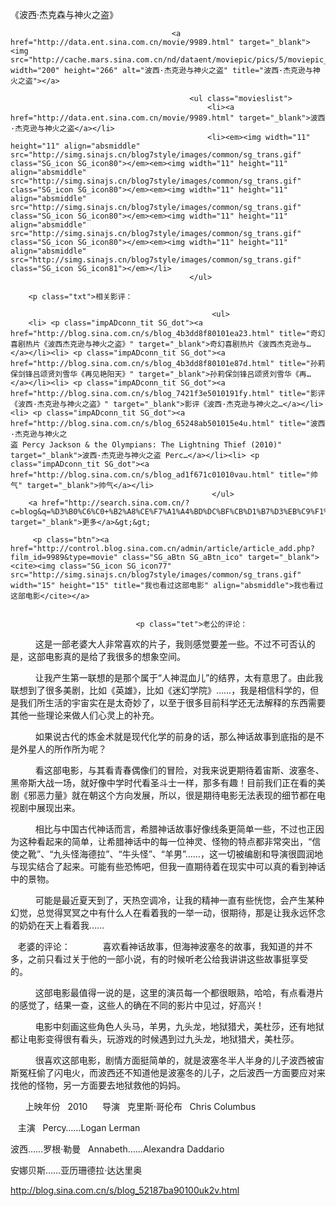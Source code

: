 《波西·杰克森与神火之盗》

											
										<a href="http://data.ent.sina.com.cn/movie/9989.html" target="_blank"><img src="http://cache.mars.sina.com.cn/nd/dataent/moviepic/pics/5/moviepic_12d944bc3c26e69f5b41df5fbcb88936.jpg" width="200" height="266" alt="波西·杰克逊与神火之盗" title="波西·杰克逊与神火之盗"></a>
										
											<ul class="movieslist">
												<li><a href="http://data.ent.sina.com.cn/movie/9989.html" target="_blank">波西·杰克逊与神火之盗</a></li>
												<li><em><img width="11" height="11" align="absmiddle" src="http://simg.sinajs.cn/blog7style/images/common/sg_trans.gif" class="SG_icon SG_icon80"></em><em><img width="11" height="11" align="absmiddle" src="http://simg.sinajs.cn/blog7style/images/common/sg_trans.gif" class="SG_icon SG_icon80"></em><em><img width="11" height="11" align="absmiddle" src="http://simg.sinajs.cn/blog7style/images/common/sg_trans.gif" class="SG_icon SG_icon80"></em><em><img width="11" height="11" align="absmiddle" src="http://simg.sinajs.cn/blog7style/images/common/sg_trans.gif" class="SG_icon SG_icon80"></em><em><img width="11" height="11" align="absmiddle" src="http://simg.sinajs.cn/blog7style/images/common/sg_trans.gif" class="SG_icon SG_icon81"></em></li>
											</ul>
											
		<p class="txt">相关影评： 
											
												 <ul>
		<li> <p class="impADconn_tit SG_dot"><a href="http://blog.sina.com.cn/s/blog_4b3dd8f80101ea23.html" title="奇幻喜剧热片《波西杰克逊与神火之盗》" target="_blank">奇幻喜剧热片《波西杰克逊与…</a></li><li> <p class="impADconn_tit SG_dot"><a href="http://blog.sina.com.cn/s/blog_4b3dd8f80101e87d.html" title="孙莉保剑锋吕颂贤刘雪华《再见艳阳天》" target="_blank">孙莉保剑锋吕颂贤刘雪华《再…</a></li><li> <p class="impADconn_tit SG_dot"><a href="http://blog.sina.com.cn/s/blog_7421f3e5010191fy.html" title="影评《波西·杰克逊与神火之盗》" target="_blank">影评《波西·杰克逊与神火之…</a></li><li> <p class="impADconn_tit SG_dot"><a href="http://blog.sina.com.cn/s/blog_65248ab501015e4u.html" title="波西·杰克逊与神火之盗 Percy Jackson & the Olympians: The Lightning Thief (2010)" target="_blank">波西·杰克逊与神火之盗 Perc…</a></li><li> <p class="impADconn_tit SG_dot"><a href="http://blog.sina.com.cn/s/blog_ad1f671c01010vau.html" title="帅气" target="_blank">帅气</a></li>
												 </ul>
		<a href="http://search.sina.com.cn/?c=blog&q=%D3%B0%C6%C0+%B2%A8%CE%F7%A1%A4%BD%DC%BF%CB%D1%B7%D3%EB%C9%F1%BB%F0%D6%AE%B5%C1&by=tag" target="_blank">更多</a>&gt;&gt;
											 
		 <p class="btn"><a href="http://control.blog.sina.com.cn/admin/article/article_add.php?film_id=9989&type=movie" class="SG_aBtn SG_aBtn_ico" target="_blank"><cite><img class="SG_icon SG_icon77" src="http://simg.sinajs.cn/blog7style/images/common/sg_trans.gif" width="15" height="15" title="我也看过这部电影" align="absmiddle">我也看过这部电影</cite></a>
										
									
                            	<p class="tet">老公的评论：  
  
　　这是一部老婆大人非常喜欢的片子，我则感觉要差一些。不过不可否认的是，这部电影真的是给了我很多的想象空间。  

  
　　让我产生第一联想的是那个属于“人神混血儿”的结界，太有意思了。由此我联想到了很多美剧，比如《英雄》，比如《迷幻学院》……，我是相信科学的，但是我们所生活的宇宙实在是太奇妙了，以至于很多目前科学还无法解释的东西需要其他一些理论来做人们心灵上的补充。  

  
　　如果说古代的炼金术就是现代化学的前身的话，那么神话故事到底指的是不是外星人的所作所为呢？  

  
　　看这部电影，与其看青春偶像们的冒险，对我来说更期待着宙斯、波塞冬、黑帝斯大战一场，就好像中学时代看圣斗士一样，那多有趣！目前我们正在看的美剧《邪恶力量》就在朝这个方向发展，所以，很是期待电影无法表现的细节都在电视剧中展现出来。  

  
　　相比与中国古代神话而言，希腊神话故事好像线条更简单一些，不过也正因为这种看起来的简单，让希腊神话中的每一位神灵、怪物的特点都非常突出，“信使之靴”、“九头怪海德拉”、“牛头怪”、“羊男”……，这一切被编剧和导演很圆润地与现实结合了起来。可能有些恐怖吧，但我一直期待着在现实中可以真的看到神话中的景物。  

  
　　可能是最近夏天到了，天热空调冷，让我的精神一直有些恍惚，会产生某种幻觉，总觉得冥冥之中有什么人在看着我的一举一动，很期待，那是让我永远怀念的奶奶在天上看着我……  

  
老婆的评论：  
  
　　喜欢看神话故事，但海神波塞冬的故事，我知道的并不多，之前只看过关于他的一部小说，有的时候听老公给我讲讲这些故事挺享受的。  

  
　　这部电影最值得一说的是，这里的演员每一个都很眼熟，哈哈，有点看港片的感觉了，结果一查，这些人的确在不同的影片中见过，好高兴！  

  
　　电影中刻画这些角色人头马，羊男，九头龙，地狱猎犬，美杜莎，还有地狱都让电影变得很有看头，玩游戏的时候遇到过九头龙，地狱猎犬，美杜莎。  

  
　　很喜欢这部电影，剧情方面挺简单的，就是波塞冬半人半身的儿子波西被宙斯冤枉偷了闪电火，而波西还不知道他是波塞冬的儿子，之后波西一方面要应对来找他的怪物，另一方面要去地狱救他的妈妈。  

  
  
上映年份  
2010  
  
导演  
克里斯·哥伦布  
Chris Columbus  

  
主演  
Percy……Logan Lerman  

波西……罗根·勒曼  
Annabeth……Alexandra Daddario  

安娜贝斯……亚历珊德拉·达达里奥
                                								
		
http://blog.sina.com.cn/s/blog_52187ba90100uk2v.html
